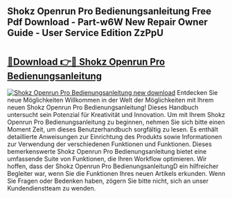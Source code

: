 ## Shokz Openrun Pro Bedienungsanleitung Free Pdf Download - Part-w6W New Repair Owner Guide - User Service Edition ZzPpU

# <h2><a href="http://df19xs6.blite.top/?on=Shokz+Openrun+Pro+Bedienungsanleitung">🔗Download 👉🔴 Shokz Openrun Pro Bedienungsanleitung</a></h2>

[![Shokz Openrun Pro Bedienungsanleitung new download](https://i.imgur.com/lujVjoI.png)](http://df19xs6.blite.top/?on=Shokz+Openrun+Pro+Bedienungsanleitung)
Entdecken Sie neue Möglichkeiten Willkommen in der Welt der Möglichkeiten mit Ihrem neuen Shokz Openrun Pro Bedienungsanleitung! Dieses Handbuch untersucht sein Potenzial für Kreativität und Innovation. Um mit Ihrem Shokz Openrun Pro Bedienungsanleitung zu beginnen, nehmen Sie sich bitte einen Moment Zeit, um dieses Benutzerhandbuch sorgfältig zu lesen. Es enthält detaillierte Anweisungen zur Einrichtung des Produkts sowie Informationen zur Verwendung der verschiedenen Funktionen und Funktionen. Dieses bemerkenswerte Shokz Openrun Pro Bedienungsanleitung bietet eine umfassende Suite von Funktionen, die Ihren Workflow optimieren. Wir hoffen, dass der Shokz Openrun Pro BedienungsanleitungD ein hilfreicher Begleiter war, wenn Sie die Funktionen Ihres neuen Artikels erkunden. Wenn Sie Fragen oder Bedenken haben, zögern Sie bitte nicht, sich an unser Kundendienstteam zu wenden.
